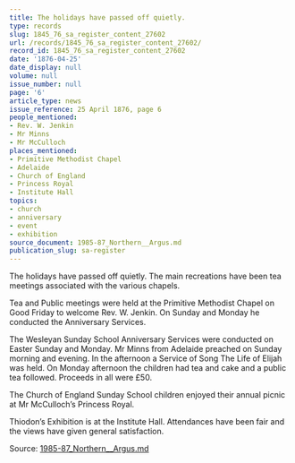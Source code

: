 ```yaml
---
title: The holidays have passed off quietly.
type: records
slug: 1845_76_sa_register_content_27602
url: /records/1845_76_sa_register_content_27602/
record_id: 1845_76_sa_register_content_27602
date: '1876-04-25'
date_display: null
volume: null
issue_number: null
page: '6'
article_type: news
issue_reference: 25 April 1876, page 6
people_mentioned:
- Rev. W. Jenkin
- Mr Minns
- Mr McCulloch
places_mentioned:
- Primitive Methodist Chapel
- Adelaide
- Church of England
- Princess Royal
- Institute Hall
topics:
- church
- anniversary
- event
- exhibition
source_document: 1985-87_Northern__Argus.md
publication_slug: sa-register
---
```


The holidays have passed off quietly.  The main recreations have been tea meetings associated with the various chapels.

Tea and Public meetings were held at the Primitive Methodist Chapel on Good Friday to welcome Rev. W. Jenkin.  On Sunday and Monday he conducted the Anniversary Services.

The Wesleyan Sunday School Anniversary Services were conducted on Easter Sunday and Monday.  Mr Minns from Adelaide preached on Sunday morning and evening.  In the afternoon a Service of Song The Life of Elijah was held.  On Monday afternoon the children had tea and cake and a public tea followed.  Proceeds in all were £50.

The Church of England Sunday School children enjoyed their annual picnic at Mr McCulloch’s Princess Royal.

Thiodon’s Exhibition is at the Institute Hall.  Attendances have been fair and the views have given general satisfaction.

Source: [1985-87_Northern__Argus.md](/downloads/markdown/1985-87_Northern__Argus.md)
